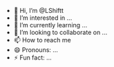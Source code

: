 - 👋 Hi, I’m @LShiftt
- 👀 I’m interested in ...
- 🌱 I’m currently learning ...
- 💞️ I’m looking to collaborate on ...
- 📫 How to reach me 
- 😄 Pronouns: ...
- ⚡ Fun fact: ...

<!---
LShiftt/LShiftt is a ✨ special ✨ repository because its `README.md` (this file) appears on your GitHub profile.
You can click the Preview link to take a look at your changes.
--->
